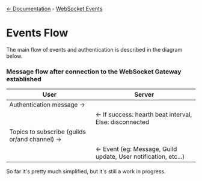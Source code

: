 [<- Documentation](../README.md) - [WebSocket Events](README.md)

# Events Flow

The main flow of events and authentication is described in the diagram below.

### Message flow after connection to the WebSocket Gateway established
| User                                           | Server                                                          |
|------------------------------------------------|-----------------------------------------------------------------|
| Authentication message ->                      |                                                                 |
|                                                | <- If success: hearth beat interval, Else: disconnected         |
| Topics to subscribe (guilds or/and channel) -> |                                                                 |
|                                                | <- Event (eg: Message, Guild update, User notification, etc...) |

So far it's pretty much simplified, but it's still a work in progress.
